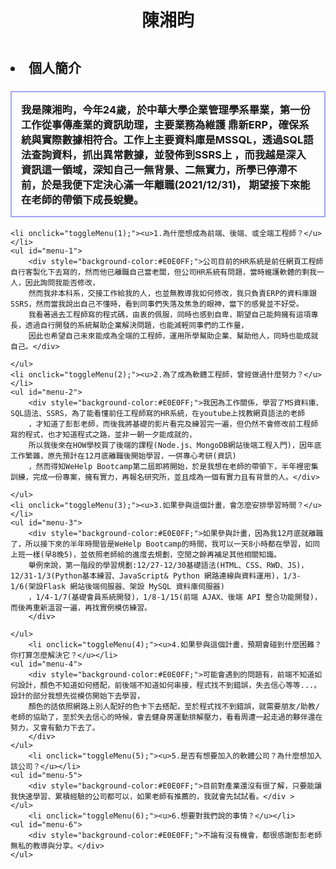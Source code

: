<!DOCTYPE html>
<html>
<head>
<meta charset="utf-8"/>
<title>陳湘昀簡介</title>
<script type="text/javascript">
function toggleMenu(number){
	var menu=document.getElementById("menu-"+number);
	menu.classList.toggle("hide");//切換標籤物件class 的 hide設定
	/*
	if(menu.style.display=="none"){ //目前是藏起來的狀態
		menu.style.display="block";
	}else{//目前是秀出來的狀態
		menu.style.display="none";
	}
	*/
}
</script>
<style type="text/css">
.hide{display:none;}
</style>
</head>
<body>
	<h1 style="text-align:center;widht:300px;line-height:60px;">
陳湘昀
</h1>
	<div ><h2><li>個人簡介</li></h2>
	<h3  style="border:2px #A3A3FF solid;padding:15px;">我是陳湘昀，今年24歲，於中華大學企業管理學系畢業，第一份工作從事傳產業的資訊助理，主要業務為維護
	鼎新ERP，確保系統與實際數據相符合。工作上主要資料庫是MSSQL，透過SQL語法查詢資料，抓出異常數據，並發佈到SSRS上
	，而我越是深入資訊這一領域，深知自己一無背景、二無實力，所學已停滯不前，於是我便下定決心滿一年離職(2021/12/31)，
	期望接下來能在老師的帶領下成長蛻變。
	</h3></div>
	
	<li onclick="toggleMenu(1);"><u>1.為什麼想成為前端、後端、或全端工程師？</u></li>
	<ul id="menu-1">
		<div style="background-color:#E0E0FF;">公司目前的HR系統是前任網頁工程師自行客製化下去寫的，然而他已離職自己當老闆，但公司HR系統有問題，當時維護軟體的剩我一人，因此詢問我能否修改，
		然而我非本科系，交接工作給我的人，也並無教導我如何修改，我只負責ERP的資料庫跟SSRS，然而當我說出自己不懂時，看到同事們失落及焦急的眼神，當下的感覺並不好受。
		我看著過去工程師寫的程式碼，由衷的佩服，同時也感到自卑，期望自己能夠擁有這項專長，透過自行開發的系統幫助企業解決問題，也能減輕同事們的工作量，
		因此也希望自己未來能成為全端的工程師，運用所學幫助企業、幫助他人，同時也能成就自己。</div>

	</ul>
	<li onclick="toggleMenu(2);"><u>2.為了成為軟體工程師，曾經做過什麼努力？</u></li>
	<ul id="menu-2">
		<div style="background-color:#E0E0FF;">我因為工作關係，學習了MS資料庫、SQL語法、SSRS，為了能看懂前任工程師寫的HR系統，在youtube上找教網頁語法的老師
		，才知道了彭彭老師，而後我將基礎的影片看完及練習完一遍，但仍然不會修改前工程師寫的程式，也才知道程式之路，並非一朝一夕能成就的，
		所以我後來在HOW學校買了後端的課程(Node.js、MongoDB網站後端工程入門)，因年底工作繁雜，原先預計在12月底離職後開始學習，一併專心考研(資訊)
		，然而得知WeHelp Bootcamp第二屆即將開始，於是我想在老師的帶領下，半年裡密集訓練，完成一份專案，擁有實力，再報名研究所，並且成為一個有實力且有背景的人。</div>

	</ul>
	<li onclick="toggleMenu(3);"><u>3.如果參與這個計畫，會怎麼安排學習時間？</u></li>
	<ul id="menu-3">
		<div style="background-color:#E0E0FF;">如果參與計畫，因為我12月底就離職了，所以接下來的半年時間皆是WeHelp Bootcamp的時間，我可以一天8小時都在學習，如同上班一樣(早8晚5)，並依照老師給的進度去規劃，空閒之餘再補足其他相關知識。
		舉例來說，第一階段的學習規劃:12/27-12/30基礎語法(HTML、CSS、RWD、JS)，12/31-1/3(Python基本練習、JavaScript& Python 網路連線與資料運用)，1/3-1/6(架設Flask 網站後端伺服器、架設 MySQL 資料庫伺服器)
		，1/4-1/7(基礎會員系統開發)，1/8-1/15(前端 AJAX、後端 API 整合功能開發)，而後再重新溫習一遍，再找實例模仿練習。
		</div>
		
	</ul>
		<li onclick="toggleMenu(4);"><u>4.如果參與這個計畫，預期會碰到什麼困難？你打算怎麼解決它？</u></li>
	<ul id="menu-4">
		<div style="background-color:#E0E0FF;">可能會遇到的問題有，前端不知道如何設計，顏色不知道如何搭配，前後端不知道如何串接，程式找不到錯誤，失去信心等等...。設計的部分我想先從模仿開始下去學習，
		顏色的話依照網路上別人配好的色卡下去搭配，至於程式找不到錯誤，就需要朋友/助教/老師的協助了，至於失去信心的時候，會去健身房運動排解壓力，看看周遭一起走過的夥伴還在努力，又會有動力下去了。
		</div>
	</ul>
		<li onclick="toggleMenu(5);"><u>5.是否有想要加入的軟體公司？為什麼想加入該公司？</u></li>
	<ul id="menu-5">
		<div style="background-color:#E0E0FF;">目前對產業還沒有很了解，只要能讓我快速學習、累積經驗的公司都可以，如果老師有推薦的，我就會先試試看。</div >
	</ul>
		<li onclick="toggleMenu(6);"><u>6.想要對我們說的事情？</u></li>
	<ul id="menu-6">
		<div style="background-color:#E0E0FF;">不論有沒有機會，都很感謝彭彭老師無私的教導與分享。</div>
	</ul>
</body>
</html>
